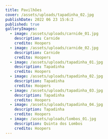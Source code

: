 ```yaml
---
title: Pavilhões
cover: /assets/uploads/tapadinha_02.jpg
publishDate: 2022 06 23 15:6:2
published: true
galleryImages:
  - image: /assets/uploads/carnide_01.jpg
    description: Carnide
    credito: Hoopers
  - image: /assets/uploads/carnide_02.jpg
    description: Carnide
    credito: Hoopers
  - image: /assets/uploads/tapadinha_01.jpg
    description: Tapadinha
    credito: Hoopers
  - image: /assets/uploads/tapadinha_02.jpg
    description: Tapadinha
    credito: Hoopers
  - image: /assets/uploads/tapadinha_03.jpg
    description: Tapadinha
    credito: Hoopers
  - image: /assets/uploads/tapadinha_04.jpg
    description: Tapadinha
    credito: Hoopers
  - image: /assets/uploads/lombos_01.jpg
    description: Quinta dos Lombos
    credito: Hoopers
---
```

